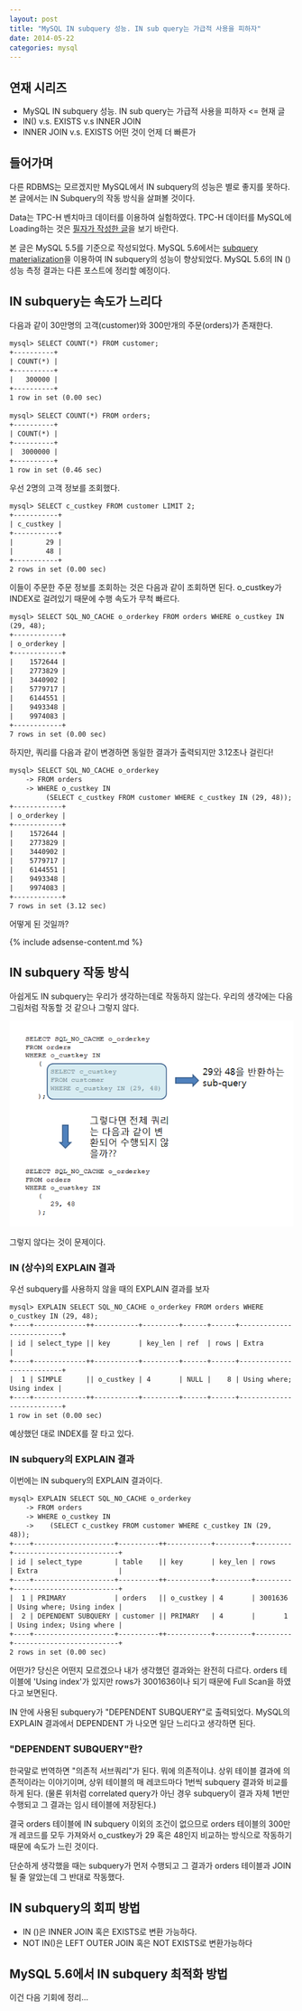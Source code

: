 ```yaml
---
layout: post
title: "MySQL IN subquery 성능. IN sub query는 가급적 사용을 피하자"
date: 2014-05-22 
categories: mysql
---
```


## 연재 시리즈

- MySQL IN subquery 성능. IN sub query는 가급적 사용을 피하자 <= 현재 글
- IN() v.s. EXISTS v.s INNER JOIN
- INNER JOIN v.s. EXISTS 어떤 것이 언제 더 빠른가

## 들어가며

다른 RDBMS는 모르겠지만 MySQL에서 IN subquery의 성능은 별로 좋지를 못하다. 본 글에서는 IN Subquery의 작동 방식을 살펴볼 것이다.

Data는 TPC-H 벤치마크 데이터를 이용하여 실험하였다. TPC-H 데이터를 MySQL에 Loading하는 것은 [필자가 작성한 글](/mysql/2014/03/05/mysql-tpc-h.html)을 보기 바란다.

본 글은 MySQL 5.5를 기준으로 작성되었다. MySQL 5.6에서는 [subquery materialization](https://dev.mysql.com/doc/refman/5.6/en/subquery-optimization.html#subquery-materialization)을 이용하여 IN subquery의 성능이 향상되었다. MySQL 5.6의 IN () 성능 측정 결과는 다른 포스트에 정리할 예정이다.

## IN subquery는 속도가 느리다

다음과 같이 30만명의 고객(customer)와 300만개의 주문(orders)가 존재한다.

    mysql> SELECT COUNT(*) FROM customer;
    +----------+
    | COUNT(*) |
    +----------+
    |   300000 |
    +----------+
    1 row in set (0.00 sec)
     
    mysql> SELECT COUNT(*) FROM orders;
    +----------+
    | COUNT(*) |
    +----------+
    |  3000000 |
    +----------+
    1 row in set (0.46 sec)

우선 2명의 고객 정보를 조회했다.

    mysql> SELECT c_custkey FROM customer LIMIT 2;
    +-----------+
    | c_custkey |
    +-----------+
    |        29 |
    |        48 |
    +-----------+
    2 rows in set (0.00 sec)

이들이 주문한 주문 정보를 조회하는 것은 다음과 같이 조회하면 된다. o_custkey가 INDEX로 걸려있기 때문에 수행 속도가 무척 빠르다.

    mysql> SELECT SQL_NO_CACHE o_orderkey FROM orders WHERE o_custkey IN (29, 48);
    +------------+
    | o_orderkey |
    +------------+
    |    1572644 |
    |    2773829 |
    |    3440902 |
    |    5779717 |
    |    6144551 |
    |    9493348 |
    |    9974083 |
    +------------+
    7 rows in set (0.00 sec)

하지만, 쿼리를 다음과 같이 변경하면 동일한 결과가 출력되지만 3.12초나 걸린다!

    mysql> SELECT SQL_NO_CACHE o_orderkey
        -> FROM orders
        -> WHERE o_custkey IN
             (SELECT c_custkey FROM customer WHERE c_custkey IN (29, 48));
    +------------+
    | o_orderkey |
    +------------+
    |    1572644 |
    |    2773829 |
    |    3440902 |
    |    5779717 |
    |    6144551 |
    |    9493348 |
    |    9974083 |
    +------------+
    7 rows in set (3.12 sec)

어떻게 된 것일까?

{% include adsense-content.md %}
 
## IN subquery 작동 방식

아쉽게도 IN subquery는 우리가 생각하는데로 작동하지 않는다. 우리의 생각에는 다음 그림처럼 작동할 것 같으나 그렇지 않다.

![how-mysql-in-works](/images/posts/mysql/how-mysql-in-works.PNG)

그렇지 않다는 것이 문제이다.

### IN (상수)의 EXPLAIN 결과

우선 subquery를 사용하지 않을 때의 EXPLAIN 결과를 보자

    mysql> EXPLAIN SELECT SQL_NO_CACHE o_orderkey FROM orders WHERE o_custkey IN (29, 48);
    +----+-------------++-----------+---------+------+------+--------------------------+
    | id | select_type || key       | key_len | ref  | rows | Extra                    |
    +----+-------------++-----------+---------+------+------+--------------------------+
    |  1 | SIMPLE      || o_custkey | 4       | NULL |    8 | Using where; Using index |
    +----+-------------++-----------+---------+------+------+--------------------------+
    1 row in set (0.00 sec)

예상했던 대로 INDEX를 잘 타고 있다.

### IN subquery의 EXPLAIN 결과

이번에는 IN subquery의 EXPLAIN 결과이다.

    mysql> EXPLAIN SELECT SQL_NO_CACHE o_orderkey
        -> FROM orders
        -> WHERE o_custkey IN
        ->    (SELECT c_custkey FROM customer WHERE c_custkey IN (29, 48));
    +----+--------------------+----------++-----------+---------+---------+--------------------------+
    | id | select_type        | table    || key       | key_len | rows    | Extra                    |
    +----+--------------------+----------++-----------+---------+---------+--------------------------+
    |  1 | PRIMARY            | orders   || o_custkey | 4       | 3001636 | Using where; Using index |
    |  2 | DEPENDENT SUBQUERY | customer || PRIMARY   | 4       |       1 | Using index; Using where |
    +----+--------------------+----------++-----------+---------+---------+--------------------------+
    2 rows in set (0.00 sec)

어떤가? 당신은 어떤지 모르겠으나 내가 생각했던 결과와는 완전히 다르다. orders 테이블에 'Using index'가 있지만 rows가 3001636이나 되기 때문에 Full Scan을 하였다고 보면된다.

IN 안에 사용된 subquery가 "DEPENDENT SUBQUERY"로 출력되었다. MySQL의 EXPLAIN 결과에서 DEPENDENT 가 나오면 일단 느리다고 생각하면 된다.

### "DEPENDENT SUBQUERY"란?

한국말로 번역하면 "의존적 서브쿼리"가 된다. 뭐에 의존적이냐. 상위 테이블 결과에 의존적이라는 이야기이며, 상위 테이블의 매 레코드마다 1번씩 subquery 결과와 비교를 하게 된다. (물론 위처럼 correlated query가 아닌 경우 subquery이 결과 자체 1번만 수행되고 그 결과는 임시 테이블에 저장된다.)

결국 orders 테이블에 IN subquery 이외의 조건이 없으므로 orders 테이블의 300만개 레코드를 모두 가져와서 o_custkey가 29 혹은 48인지 비교하는 방식으로 작동하기 때문에 속도가 느린 것이다.

단순하게 생각했을 때는 subquery가 먼저 수행되고 그 결과가 orders 테이블과 JOIN될 줄 알았는데 그 반대로 작동했다.

## IN subquery의 회피 방법

- IN ()은 INNER JOIN 혹은 EXISTS로 변환 가능하다.
- NOT IN()은 LEFT OUTER JOIN 혹은 NOT EXISTS로 변환가능하다

## MySQL 5.6에서 IN subquery 최적화 방법

이건 다음 기회에 정리...
